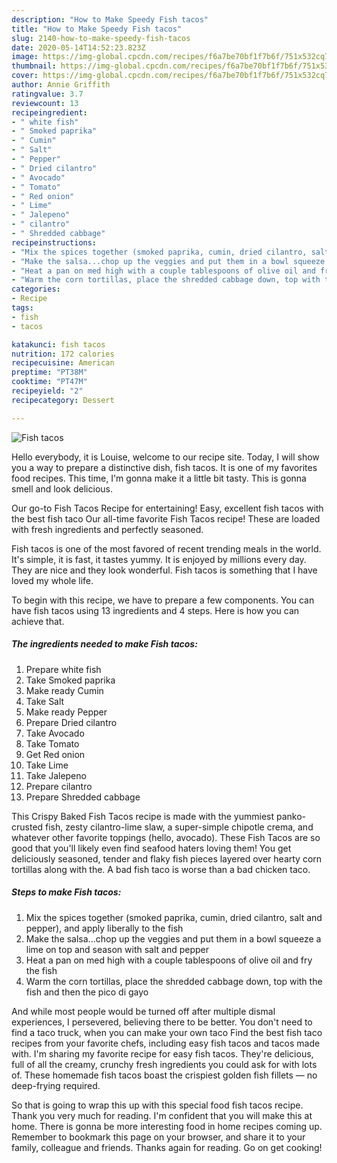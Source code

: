 ```yaml
---
description: "How to Make Speedy Fish tacos"
title: "How to Make Speedy Fish tacos"
slug: 2140-how-to-make-speedy-fish-tacos
date: 2020-05-14T14:52:23.823Z
image: https://img-global.cpcdn.com/recipes/f6a7be70bf1f7b6f/751x532cq70/fish-tacos-recipe-main-photo.jpg
thumbnail: https://img-global.cpcdn.com/recipes/f6a7be70bf1f7b6f/751x532cq70/fish-tacos-recipe-main-photo.jpg
cover: https://img-global.cpcdn.com/recipes/f6a7be70bf1f7b6f/751x532cq70/fish-tacos-recipe-main-photo.jpg
author: Annie Griffith
ratingvalue: 3.7
reviewcount: 13
recipeingredient:
- " white fish"
- " Smoked paprika"
- " Cumin"
- " Salt"
- " Pepper"
- " Dried cilantro"
- " Avocado"
- " Tomato"
- " Red onion"
- " Lime"
- " Jalepeno"
- " cilantro"
- " Shredded cabbage"
recipeinstructions:
- "Mix the spices together (smoked paprika, cumin, dried cilantro, salt and pepper), and apply liberally to the fish"
- "Make the salsa...chop up the veggies and put them in a bowl squeeze a lime on top and season with salt and pepper"
- "Heat a pan on med high with a couple tablespoons of olive oil and fry the fish"
- "Warm the corn tortillas, place the shredded cabbage down, top with the fish and then the pico di gayo"
categories:
- Recipe
tags:
- fish
- tacos

katakunci: fish tacos 
nutrition: 172 calories
recipecuisine: American
preptime: "PT38M"
cooktime: "PT47M"
recipeyield: "2"
recipecategory: Dessert

---
```



![Fish tacos](https://img-global.cpcdn.com/recipes/f6a7be70bf1f7b6f/751x532cq70/fish-tacos-recipe-main-photo.jpg)

Hello everybody, it is Louise, welcome to our recipe site. Today, I will show you a way to prepare a distinctive dish, fish tacos. It is one of my favorites food recipes. This time, I'm gonna make it a little bit tasty. This is gonna smell and look delicious.

Our go-to Fish Tacos Recipe for entertaining! Easy, excellent fish tacos with the best fish taco Our all-time favorite Fish Tacos recipe! These are loaded with fresh ingredients and perfectly seasoned.

Fish tacos is one of the most favored of recent trending meals in the world. It's simple, it is fast, it tastes yummy. It is enjoyed by millions every day. They are nice and they look wonderful. Fish tacos is something that I have loved my whole life.


To begin with this recipe, we have to prepare a few components. You can have fish tacos using 13 ingredients and 4 steps. Here is how you can achieve that.

<!--inarticleads1-->

##### The ingredients needed to make Fish tacos:

1. Prepare  white fish
1. Take  Smoked paprika
1. Make ready  Cumin
1. Take  Salt
1. Make ready  Pepper
1. Prepare  Dried cilantro
1. Take  Avocado
1. Take  Tomato
1. Get  Red onion
1. Take  Lime
1. Take  Jalepeno
1. Prepare  cilantro
1. Prepare  Shredded cabbage


This Crispy Baked Fish Tacos recipe is made with the yummiest panko-crusted fish, zesty cilantro-lime slaw, a super-simple chipotle crema, and whatever other favorite toppings (hello, avocado). These Fish Tacos are so good that you&#39;ll likely even find seafood haters loving them! You get deliciously seasoned, tender and flaky fish pieces layered over hearty corn tortillas along with the. A bad fish taco is worse than a bad chicken taco. 

<!--inarticleads2-->

##### Steps to make Fish tacos:

1. Mix the spices together (smoked paprika, cumin, dried cilantro, salt and pepper), and apply liberally to the fish
1. Make the salsa...chop up the veggies and put them in a bowl squeeze a lime on top and season with salt and pepper
1. Heat a pan on med high with a couple tablespoons of olive oil and fry the fish
1. Warm the corn tortillas, place the shredded cabbage down, top with the fish and then the pico di gayo


And while most people would be turned off after multiple dismal experiences, I persevered, believing there to be better. You don&#39;t need to find a taco truck, when you can make your own taco Find the best fish taco recipes from your favorite chefs, including easy fish tacos and tacos made with. I&#39;m sharing my favorite recipe for easy fish tacos. They&#39;re delicious, full of all the creamy, crunchy fresh ingredients you could ask for with lots of. These homemade fish tacos boast the crispiest golden fish fillets — no deep-frying required. 

So that is going to wrap this up with this special food fish tacos recipe. Thank you very much for reading. I'm confident that you will make this at home. There is gonna be more interesting food in home recipes coming up. Remember to bookmark this page on your browser, and share it to your family, colleague and friends. Thanks again for reading. Go on get cooking!
